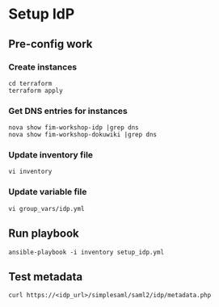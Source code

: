# Setup IdP

## Pre-config work

### Create instances
```
cd terraform
terraform apply
```

### Get DNS entries for instances
```
nova show fim-workshop-idp |grep dns
nova show fim-workshop-dokuwiki |grep dns
```
### Update inventory file
```
vi inventory
```

### Update variable file
```
vi group_vars/idp.yml
```


## Run playbook
```
ansible-playbook -i inventory setup_idp.yml
```

## Test metadata
```
curl https://<idp_url>/simplesaml/saml2/idp/metadata.php
```
